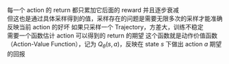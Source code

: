 每一个 action 的 return 都只累加它后面的 reward 并且逐步衰减  
但这也是通过具体采样得到的值，采样存在的问题是需要无限多次的采样才能准确反映当前 action 的好坏
如果只采样一个 Trajectory，方差大，训练不稳定  
需要一个函数估计 action 可以得到的 return 的期望
这个函数就是动作价值函数（Action-Value Function），记为 $Q_\theta(s, a)$，反映在 state $s$ 下做出 action $a$ 期望的回报
